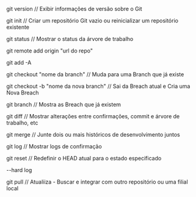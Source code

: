 git version // Exibir informações de versão sobre o Git

git init // Criar um repositório Git vazio ou reinicializar um repositório existente 

git status // Mostrar o status da árvore de trabalho

git remote add origin "url do repo"

git add -A 

git checkout "nome da branch" // Muda para uma Branch que já existe

git checkout -b "nome da nova branch" // Sai da Breach atual e Cria uma Nova Breach

git branch // Mostra as Breach que já existem

git diff // Mostrar alterações entre confirmações, commit e árvore de trabalho, etc

git merge // Junte dois ou mais históricos de desenvolvimento juntos

git log // Mostrar logs de confirmação

git reset // Redefinir o HEAD atual para o estado especificado

--hard log

git pull // Atualiiza - Buscar e integrar com outro repositório ou uma filial local